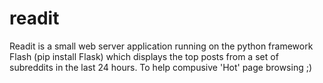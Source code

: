 # readit
Readit is a small web server application running on the python framework Flash (pip install Flask) which displays the top posts from a set of subreddits in the last 24 hours. To help compusive 'Hot' page browsing ;)
